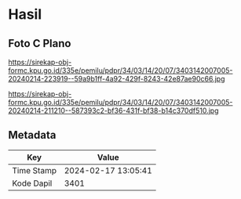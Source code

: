 # Hasil

## Foto C Plano

https://sirekap-obj-formc.kpu.go.id/335e/pemilu/pdpr/34/03/14/20/07/3403142007005-20240214-223919--59a9b1ff-4a92-429f-8243-42e87ae90c66.jpg

https://sirekap-obj-formc.kpu.go.id/335e/pemilu/pdpr/34/03/14/20/07/3403142007005-20240214-211210--587393c2-bf36-431f-bf38-b14c370df510.jpg


## Metadata

| Key        | Value               |
| ---------- | ------------------- |
| Time Stamp | 2024-02-17 13:05:41 |
| Kode Dapil | 3401                |



